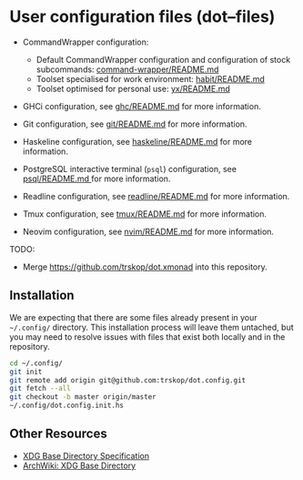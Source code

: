 User configuration files (dot–files)
====================================

* CommandWrapper configuration:
    * Default CommandWrapper configuration and configuration of stock
      subcommands: [command-wrapper/README.md](command-wrapper/README.md)
    * Toolset specialised for work environment:
      [habit/README.md](habit/README.md)
    * Toolset optimised for personal use: [yx/README.md](yx/README.md)

* GHCi configuration, see [ghc/README.md](ghc/README.md) for more information.

* Git configuration, see [git/README.md](git/README.md) for more information.

* Haskeline configuration, see [haskeline/README.md](haskeline/README.md) for
  more information.

* PostgreSQL interactive terminal (`psql`) configuration, see [psql/README.md
  ](psql/README.md) for more information.

* Readline configuration, see [readline/README.md](readline/README.md) for more
  information.

* Tmux configuration, see [tmux/README.md](tmux/README.md) for more
  information.

* Neovim configuration, see [nvim/README.md](nvim/README.md) for more
  information.

TODO:

* Merge <https://github.com/trskop/dot.xmonad> into this repository.


Installation
------------

We are expecting that there are some files already present in your `~/.config/`
directory.  This installation process will leave them untached, but you may
need to resolve issues with files that exist both locally and in the
repository.

```Bash
cd ~/.config/
git init
git remote add origin git@github.com:trskop/dot.config.git
git fetch --all
git checkout -b master origin/master
~/.config/dot.config.init.hs
```


Other Resources
---------------

* [XDG Base Directory Specification
  ](https://specifications.freedesktop.org/basedir-spec/basedir-spec-latest.html)
* [ArchWiki: XDG Base Directory
  ](https://wiki.archlinux.org/index.php/XDG_Base_Directory)
